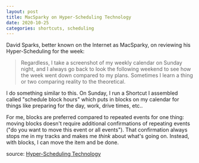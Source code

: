 ```yaml
---
layout: post
title: MacSparky on Hyper-Scheduling Technology
date: 2020-10-25
categories: shortcuts, scheduling
---
```

David Sparks, better known on the Internet as MacSparky, on reviewing his Hyper-Scheduling for the week: 

> Regardless, I take a screenshot of my weekly calendar on Sunday night, and I always go back to look the following weekend to see how the week went down compared to my plans. Sometimes I learn a thing or two comparing reality to the theoretical.

I do something similar to this. On Sunday, I run  a Shortcut I assembled called "schedule block hours" which puts in blocks on my calendar for things like preparing for the day, work, drive times, etc..

For me, blocks are preferred compared to repeated events for one thing: moving blocks doesn't require additional confirmations of repeating events ("do you want to move this event or all events"). That confirmation always stops me in my tracks and makes me *think* about what's going on. Instead, with blocks, I can move the item and be done. 

source: [Hyper-Scheduling Technology](https://www.macsparky.com/blog/2020/10/hyper-scheduling-technology)